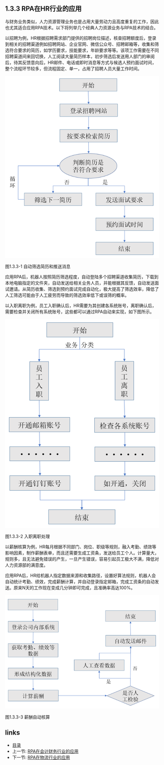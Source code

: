 ## 1.3.3 RPA在HR行业的应用

与财务业务类似，人力资源管理业务也是占用大量劳动力且高度重复的工作，因此也尤其适合应用RPA技术。以下将列举几个经典人力资源业务与RPA技术的结合。

以招聘为例，HR根据招聘需求部门提供的招聘岗位描述，核查招聘额度后，登录到相关的招聘渠道例如招聘网站、企业官网、微信公众号、招聘邮箱等，收集和筛选符合要求的简历，如学历要求，技能要求，年龄要求等等。该项工作需要在不同招聘渠道间来回切换，人工阅读大量简历样本，初步筛选后发送用人部门的审阅后，待其反馈意向后，HR邮件、电话或即时消息等方式与候选人预约面试时间，整个流程环节较多，但流程固定、单一，占用了招聘人员大量工作时间。

![](images/1.3.3-1.png)

图1.3.3-1 自动筛选简历和推送消息

应用RPA后，机器人按照简历筛选程度，自动登陆多个招聘渠道收集简历，下载到本地电脑指定的文件夹，自动发送给相关业务人员，并能根据其反馈，自动发送面试邀请。从简历收集、筛选到预约面试完成自动化，极大提高了筛选效率，降低了人工筛选可能由于人工疲劳而导致的筛选效率低下或误筛的概率。

以入职离职为例，员工入职确认后，HR需要为其创建各系统账号，离职确认后，需要检查并关闭所有系统账号，这些都可以通过RPA自动来实现，如下图所示。

![](images/1.3.3-2.png)

图1.3.3-2 入职离职处理

以薪酬核算为例，HR每月根据不同部门、岗位、职级等规则，融入考勤、绩效等影响因素，制作薪酬表单，而且还需要生成工资条，发送给员工个人。计算量大，规则多，且无法避免错误的产生，一旦产生错误，容易引起员工极大不满，降低对人力资源部的满意度。

应用RPA后，HR给机器人指定数据来源和收集路径，设置好算法规则，机器人会自动统计考勤、绩效，完成薪酬计算，并自动登录指定邮箱，完成工资条的自动发送。原来N天的工作现在变成几分钟即可完成，且准确率高达100%。

![](images/1.3.3-3.png)

图1.3.3-3 薪酬自动核算

## links
   * [目录](<preface.md>)
   * 上一节: [RPA在会计财务行业的应用](<01.3.2.md>)
   * 下一节: [RPA在物流行业的应用](<01.3.4.md>)